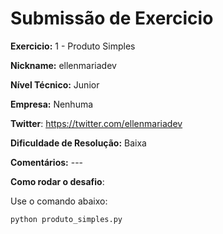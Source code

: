 # Submissão de Exercicio

**Exercicio:** 1 - Produto Simples

**Nickname:** ellenmariadev

**Nível Técnico:** Junior

**Empresa:** Nenhuma 

**Twitter**: https://twitter.com/ellenmariadev 

**Dificuldade de Resolução:** Baixa

**Comentários:** ---

**Como rodar o desafio**: 

Use o comando abaixo: 
```bash
python produto_simples.py
```